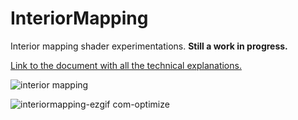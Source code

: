 # InteriorMapping
Interior mapping shader experimentations. **Still a work in progress.**

[Link to the document with all the technical explanations.](https://www.proun-game.com/Oogst3D/CODING/InteriorMapping/InteriorMapping.pdf)

![interior mapping](https://github.com/sixrobin/InteriorMapping/assets/55784799/ea0daa52-77e0-4960-97d5-52bd365bb52b)

![interiormapping-ezgif com-optimize](https://github.com/sixrobin/InteriorMapping/assets/55784799/830994aa-9d64-40f0-8a41-ee1cc653c4ac)
